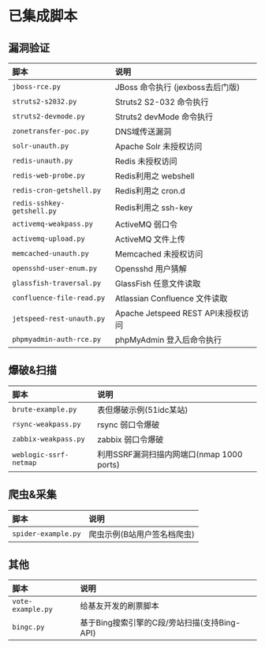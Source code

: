 # 已集成脚本

漏洞验证 
----
|脚本|说明|
|:---|:---|
|`jboss-rce.py`       | JBoss 命令执行 (jexboss去后门版) |  
|`struts2-s2032.py`   | Struts2 S2-032 命令执行 | 
|`struts2-devmode.py` | Struts2 devMode 命令执行 |
|`zonetransfer-poc.py`| DNS域传送漏洞 |
|`solr-unauth.py`     | Apache Solr 未授权访问 |
|`redis-unauth.py`    | Redis 未授权访问 |
|`redis-web-probe.py`| Redis利用之 webshell|
|`redis-cron-getshell.py`| Redis利用之 cron.d|
|`redis-sshkey-getshell.py`| Redis利用之 ssh-key|
|`activemq-weakpass.py`    | ActiveMQ 弱口令 |
|`activemq-upload.py`    | ActiveMQ 文件上传 |
|`memcached-unauth.py`    | Memcached 未授权访问 |
|`opensshd-user-enum.py`| Opensshd 用户猜解 |
|`glassfish-traversal.py`| GlassFish 任意文件读取|
|`confluence-file-read.py`| Atlassian Confluence 文件读取 |
|`jetspeed-rest-unauth.py`|Apache Jetspeed REST API未授权访问|
|`phpmyadmin-auth-rce.py` | phpMyAdmin 登入后命令执行|


爆破&扫描 
-----
|脚本|说明|
|:---|:---|
|`brute-example.py`    |表但爆破示例(51idc某站)|
|`rsync-weakpass.py`   | rsync 弱口令爆破|
|`zabbix-weakpass.py`  | zabbix 弱口令爆破|
|`weblogic-ssrf-netmap`|利用SSRF漏洞扫描内网端口(nmap 1000 ports)|
  
爬虫&采集
-----
|脚本|说明|
|:---|:---|
|`spider-example.py`   |爬虫示例(B站用户签名档爬虫)|  
  
其他
---
|脚本|说明|
|:---|:---|
|`vote-example.py`     |给基友开发的刷票脚本|  
|`bingc.py`            |基于Bing搜索引擎的C段/旁站扫描(支持Bing-API)|  
  
  